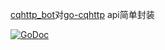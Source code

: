 [cqhttp_bot](https://github.com/Rehtt/qbot/cqhttp_bot)对[go-cqhttp](https://github.com/Mrs4s/go-cqhttp) api简单封装

[![GoDoc](https://img.shields.io/badge/godoc-reference-blue.svg)](http://godoc.org/github.com/Rehtt/qbot/cqhttp_bot)